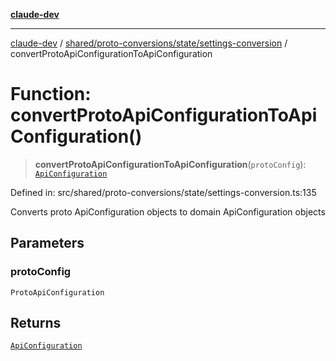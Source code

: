 [**claude-dev**](../../../../../README.md)

***

[claude-dev](../../../../../README.md) / [shared/proto-conversions/state/settings-conversion](../README.md) / convertProtoApiConfigurationToApiConfiguration

# Function: convertProtoApiConfigurationToApiConfiguration()

> **convertProtoApiConfigurationToApiConfiguration**(`protoConfig`): [`ApiConfiguration`](../../../../api/type-aliases/ApiConfiguration.md)

Defined in: src/shared/proto-conversions/state/settings-conversion.ts:135

Converts proto ApiConfiguration objects to domain ApiConfiguration objects

## Parameters

### protoConfig

`ProtoApiConfiguration`

## Returns

[`ApiConfiguration`](../../../../api/type-aliases/ApiConfiguration.md)
